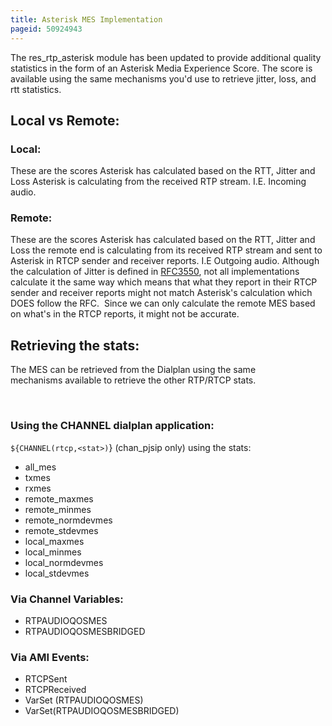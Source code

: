```yaml
---
title: Asterisk MES Implementation
pageid: 50924943
---
```


The res\_rtp\_asterisk module has been updated to provide additional quality statistics in the form of an Asterisk Media Experience Score. The score is available using the same mechanisms you'd use to retrieve jitter, loss, and rtt statistics.

Local vs Remote:
----------------

### Local:

These are the scores Asterisk has calculated based on the RTT, Jitter and Loss Asterisk is calculating from the received RTP stream. I.E. Incoming audio.

### Remote:

These are the scores Asterisk has calculated based on the RTT, Jitter and Loss the remote end is calculating from its received RTP stream and sent to Asterisk in RTCP sender and receiver reports. I.E Outgoing audio. Although the calculation of Jitter is defined in [RFC3550](https://www.rfc-editor.org/rfc/rfc3550), not all implementations calculate it the same way which means that what they report in their RTCP sender and receiver reports might not match Asterisk's calculation which DOES follow the RFC.  Since we can only calculate the remote MES based on what's in the RTCP reports, it might not be accurate.

Retrieving the stats:
---------------------

The MES can be retrieved from the Dialplan using the same mechanisms available to retrieve the other RTP/RTCP stats.

 

### Using the CHANNEL dialplan application:

`${CHANNEL(rtcp,<stat>)`} (chan\_pjsip only) using the stats:

* all\_mes
* txmes
* rxmes
* remote\_maxmes
* remote\_minmes
* remote\_normdevmes
* remote\_stdevmes
* local\_maxmes
* local\_minmes
* local\_normdevmes
* local\_stdevmes

### Via Channel Variables:

* RTPAUDIOQOSMES
* RTPAUDIOQOSMESBRIDGED

### Via AMI Events:

* RTCPSent
* RTCPReceived
* VarSet (RTPAUDIOQOSMES)
* VarSet(RTPAUDIOQOSMESBRIDGED)

 

